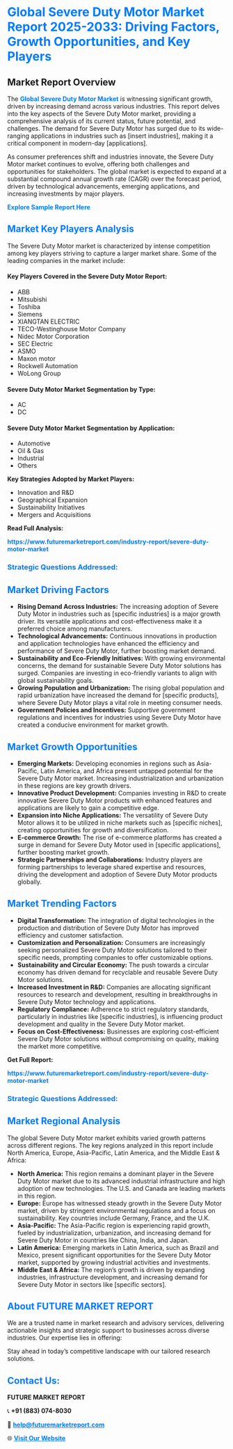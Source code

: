 <h1 style="color: #007BFF;">Global Severe Duty Motor Market Report 2025-2033: Driving Factors, Growth Opportunities, and Key Players</h1>

<section id="overview">
<h2>Market Report Overview</h2>
<p>The <a href="https://www.futuremarketreport.com/industry-report/severe-duty-motor-market" style="color: #007BFF; text-decoration: none;"><strong>Global Severe Duty Motor Market</strong></a> is witnessing significant growth, driven by increasing demand across various industries. This report delves into the key aspects of the Severe Duty Motor market, providing a comprehensive analysis of its current status, future potential, and challenges. The demand for Severe Duty Motor has surged due to its wide-ranging applications in industries such as [insert industries], making it a critical component in modern-day [applications].</p>
<p>As consumer preferences shift and industries innovate, the Severe Duty Motor market continues to evolve, offering both challenges and opportunities for stakeholders. The global market is expected to expand at a substantial compound annual growth rate (CAGR) over the forecast period, driven by technological advancements, emerging applications, and increasing investments by major players.</p>
</section>

<section id="overview">
<p><a href="https://www.futuremarketreport.com/request-sample/reportId=52587" style="color: #007BFF; text-decoration: none;"><strong>Explore Sample Report Here</strong></a></p>
</section>

<section id="key-players">
<h2 style="color: #007BFF;">Market Key Players Analysis</h2>
<p>The Severe Duty Motor market is characterized by intense competition among key players striving to capture a larger market share. Some of the leading companies in the market include:</p>
<h4>Key Players Covered in the Severe Duty Motor Report:</h4>
<ul><li>ABB</li><li>Mitsubishi</li><li>Toshiba</li><li>Siemens</li><li>XIANGTAN ELECTRIC</li><li>TECO-Westinghouse Motor Company</li><li>Nidec Motor Corporation</li><li>SEC Electric</li><li>ASMO</li><li>Maxon motor</li><li>Rockwell Automation</li><li>WoLong Group</li></ul>
<h4>Severe Duty Motor Market Segmentation by Type:</h4>
<ul><li>AC</li><li>DC</li></ul>

<h4>Severe Duty Motor Market Segmentation by Application:</h4>
<ul><li>Automotive</li><li>Oil &amp; Gas</li><li>Industrial</li><li>Others</li></ul>
<p><strong>Key Strategies Adopted by Market Players:</strong></p>
<ul>
<li>Innovation and R&D</li>
<li>Geographical Expansion</li>
<li>Sustainability Initiatives</li>
<li>Mergers and Acquisitions</li>
</ul>
</section>

<section>
<p><strong>Read Full Analysis: </strong></p><a href="https://www.futuremarketreport.com/industry-report/severe-duty-motor-market" style="color: #007BFF; text-decoration: none;"><strong>https://www.futuremarketreport.com/industry-report/severe-duty-motor-market</strong></a>
<h3 style="color: #007BFF;">Strategic Questions Addressed:</h3>
</section>

<section id="driving-factors">
<h2 style="color: #007BFF;">Market Driving Factors</h2>
<ul>
<li><strong>Rising Demand Across Industries:</strong> The increasing adoption of Severe Duty Motor in industries such as [specific industries] is a major growth driver. Its versatile applications and cost-effectiveness make it a preferred choice among manufacturers.</li>
<li><strong>Technological Advancements:</strong> Continuous innovations in production and application technologies have enhanced the efficiency and performance of Severe Duty Motor, further boosting market demand.</li>
<li><strong>Sustainability and Eco-Friendly Initiatives:</strong> With growing environmental concerns, the demand for sustainable Severe Duty Motor solutions has surged. Companies are investing in eco-friendly variants to align with global sustainability goals.</li>
<li><strong>Growing Population and Urbanization:</strong> The rising global population and rapid urbanization have increased the demand for [specific products], where Severe Duty Motor plays a vital role in meeting consumer needs.</li>
<li><strong>Government Policies and Incentives:</strong> Supportive government regulations and incentives for industries using Severe Duty Motor have created a conducive environment for market growth.</li>
</ul>
</section>

<section id="growth-opportunities">
<h2 style="color: #007BFF;">Market Growth Opportunities</h2>
<ul>
<li><strong>Emerging Markets:</strong> Developing economies in regions such as Asia-Pacific, Latin America, and Africa present untapped potential for the Severe Duty Motor market. Increasing industrialization and urbanization in these regions are key growth drivers.</li>
<li><strong>Innovative Product Development:</strong> Companies investing in R&D to create innovative Severe Duty Motor products with enhanced features and applications are likely to gain a competitive edge.</li>
<li><strong>Expansion into Niche Applications:</strong> The versatility of Severe Duty Motor allows it to be utilized in niche markets such as [specific niches], creating opportunities for growth and diversification.</li>
<li><strong>E-commerce Growth:</strong> The rise of e-commerce platforms has created a surge in demand for Severe Duty Motor used in [specific applications], further boosting market growth.</li>
<li><strong>Strategic Partnerships and Collaborations:</strong> Industry players are forming partnerships to leverage shared expertise and resources, driving the development and adoption of Severe Duty Motor products globally.</li>
</ul>
</section>

<section id="trending-factors">
<h2 style="color: #007BFF;">Market Trending Factors</h2>
<ul>
<li><strong>Digital Transformation:</strong> The integration of digital technologies in the production and distribution of Severe Duty Motor has improved efficiency and customer satisfaction.</li>
<li><strong>Customization and Personalization:</strong> Consumers are increasingly seeking personalized Severe Duty Motor solutions tailored to their specific needs, prompting companies to offer customizable options.</li>
<li><strong>Sustainability and Circular Economy:</strong> The push towards a circular economy has driven demand for recyclable and reusable Severe Duty Motor solutions.</li>
<li><strong>Increased Investment in R&D:</strong> Companies are allocating significant resources to research and development, resulting in breakthroughs in Severe Duty Motor technology and applications.</li>
<li><strong>Regulatory Compliance:</strong> Adherence to strict regulatory standards, particularly in industries like [specific industries], is influencing product development and quality in the Severe Duty Motor market.</li>
<li><strong>Focus on Cost-Effectiveness:</strong> Businesses are exploring cost-efficient Severe Duty Motor solutions without compromising on quality, making the market more competitive.</li>
</ul>
</section>

<section>
<p><strong>Get Full Report: </strong></p><a href="https://www.futuremarketreport.com/industry-report/severe-duty-motor-market" style="color: #007BFF; text-decoration: none;"><strong>https://www.futuremarketreport.com/industry-report/severe-duty-motor-market</strong></a>
<h3 style="color: #007BFF;">Strategic Questions Addressed:</h3>
</section>


<section id="regional-analysis">
<h2 style="color: #007BFF;">Market Regional Analysis</h2>
<p>The global Severe Duty Motor market exhibits varied growth patterns across different regions. The key regions analyzed in this report include North America, Europe, Asia-Pacific, Latin America, and the Middle East & Africa:</p>
<ul>
<li><strong>North America:</strong> This region remains a dominant player in the Severe Duty Motor market due to its advanced industrial infrastructure and high adoption of new technologies. The U.S. and Canada are leading markets in this region.</li>
<li><strong>Europe:</strong> Europe has witnessed steady growth in the Severe Duty Motor market, driven by stringent environmental regulations and a focus on sustainability. Key countries include Germany, France, and the U.K.</li>
<li><strong>Asia-Pacific:</strong> The Asia-Pacific region is experiencing rapid growth, fueled by industrialization, urbanization, and increasing demand for Severe Duty Motor in countries like China, India, and Japan.</li>
<li><strong>Latin America:</strong> Emerging markets in Latin America, such as Brazil and Mexico, present significant opportunities for the Severe Duty Motor market, supported by growing industrial activities and investments.</li>
<li><strong>Middle East & Africa:</strong> The region’s growth is driven by expanding industries, infrastructure development, and increasing demand for Severe Duty Motor in sectors like [specific sectors].</li>
</ul>
</section>

<footer>
<h2 style="color: #007BFF;">About FUTURE MARKET REPORT</h2>
<p>We are a trusted name in market research and advisory services, delivering actionable insights and strategic support to businesses across diverse industries. Our expertise lies in offering:</p>

<p>Stay ahead in today’s competitive landscape with our tailored research solutions.</p>

<h2 style="color: #007BFF;">Contact Us:</h2>
<p><strong>FUTURE MARKET REPORT</strong></p>
<p>📞 <strong>+91 (883) 074-8030</strong></p>
<p>📧 <strong><a href="mailto:help@futuremarketreport.com" style="color: #007BFF;">help@futuremarketreport.com</a></strong></p>
<p>🌐 <strong><a href="https://www.futuremarketreport.com/" style="color: #007BFF;">Visit Our Website</a></strong></p>
</footer>